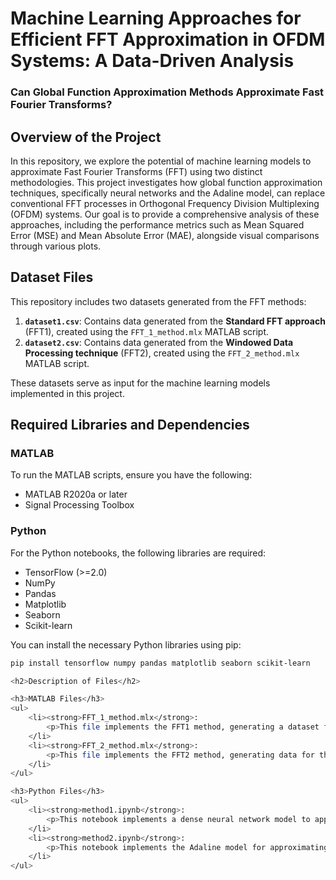 # Machine Learning Approaches for Efficient FFT Approximation in OFDM Systems: A Data-Driven Analysis

### Can Global Function Approximation Methods Approximate Fast Fourier Transforms?

## Overview of the Project
In this repository, we explore the potential of machine learning models to approximate Fast Fourier Transforms (FFT) using two distinct methodologies. This project investigates how global function approximation techniques, specifically neural networks and the Adaline model, can replace conventional FFT processes in Orthogonal Frequency Division Multiplexing (OFDM) systems. Our goal is to provide a comprehensive analysis of these approaches, including the performance metrics such as Mean Squared Error (MSE) and Mean Absolute Error (MAE), alongside visual comparisons through various plots.

## Dataset Files
This repository includes two datasets generated from the FFT methods:

1. **`dataset1.csv`**: Contains data generated from the **Standard FFT approach** (FFT1), created using the `FFT_1_method.mlx` MATLAB script.
2. **`dataset2.csv`**: Contains data generated from the **Windowed Data Processing technique** (FFT2), created using the `FFT_2_method.mlx` MATLAB script.

These datasets serve as input for the machine learning models implemented in this project.

## Required Libraries and Dependencies

### MATLAB
To run the MATLAB scripts, ensure you have the following:
- MATLAB R2020a or later
- Signal Processing Toolbox

### Python
For the Python notebooks, the following libraries are required:
- TensorFlow (>=2.0)
- NumPy
- Pandas
- Matplotlib
- Seaborn
- Scikit-learn

You can install the necessary Python libraries using pip:
```bash
pip install tensorflow numpy pandas matplotlib seaborn scikit-learn

<h2>Description of Files</h2>

<h3>MATLAB Files</h3>
<ul>
    <li><strong>FFT_1_method.mlx</strong>: 
        <p>This file implements the FFT1 method, generating a dataset for the standard FFT approach. It creates synthetic signals and computes their FFTs, which serve as the ground truth for model training.</p>
    </li>
    <li><strong>FFT_2_method.mlx</strong>: 
        <p>This file implements the FFT2 method, generating data for the windowed data processing technique. Similar to FFT1, it produces datasets that reflect a different processing approach, aimed at training machine learning models.</p>
    </li>
</ul>

<h3>Python Files</h3>
<ul>
    <li><strong>method1.ipynb</strong>: 
        <p>This notebook implements a dense neural network model to approximate the FFT operation based on the dataset generated from the FFT1 method. It includes data preprocessing, model training, and evaluation, alongside visualizations of training and validation losses.</p>
    </li>
    <li><strong>method2.ipynb</strong>: 
        <p>This notebook implements the Adaline model for approximating the FFT based on the dataset from the FFT2 method. It follows a similar structure to <code>method1.ipynb</code>, emphasizing a different machine learning architecture while presenting comparative results.</p>
    </li>
</ul>
